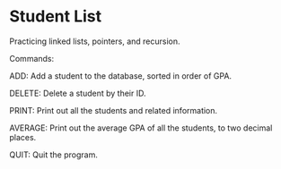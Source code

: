 # Student List
Practicing linked lists, pointers, and recursion. 

Commands:

ADD: Add a student to the database, sorted in order of GPA.

DELETE: Delete a student by their ID.

PRINT: Print out all the students and related information.

AVERAGE: Print out the average GPA of all the students, to two decimal places.

QUIT: Quit the program. 